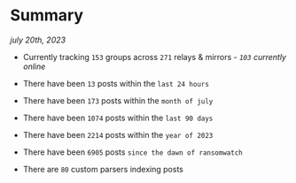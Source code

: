 
# Summary
_july 20th, 2023_

- Currently tracking `153` groups across `271` relays & mirrors - _`103` currently online_

- There have been `13` posts within the `last 24 hours`

- There have been `173` posts within the `month of july`

- There have been `1074` posts within the `last 90 days`

- There have been `2214` posts within the `year of 2023`

- There have been `6905` posts `since the dawn of ransomwatch`

- There are `80` custom parsers indexing posts

